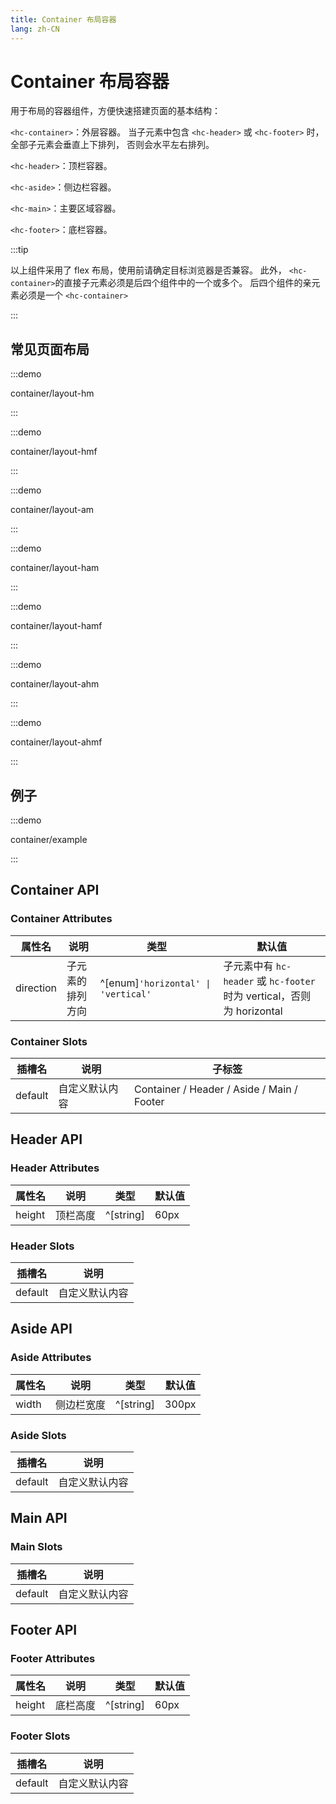 ```yaml
---
title: Container 布局容器
lang: zh-CN
---
```


# Container 布局容器

用于布局的容器组件，方便快速搭建页面的基本结构：

`<hc-container>`：外层容器。 当子元素中包含 `<hc-header>` 或 `<hc-footer>` 时，全部子元素会垂直上下排列， 否则会水平左右排列。

`<hc-header>`：顶栏容器。

`<hc-aside>`：侧边栏容器。

`<hc-main>`：主要区域容器。

`<hc-footer>`：底栏容器。

:::tip

以上组件采用了 flex 布局，使用前请确定目标浏览器是否兼容。 此外， `<hc-container>`的直接子元素必须是后四个组件中的一个或多个。 后四个组件的亲元素必须是一个 `<hc-container>`

:::

## 常见页面布局

<style lang="scss">
@use '../../examples/container/common-layout.scss';
</style>

:::demo

container/layout-hm

:::

:::demo

container/layout-hmf

:::

:::demo

container/layout-am

:::

:::demo

container/layout-ham

:::

:::demo

container/layout-hamf

:::

:::demo

container/layout-ahm

:::

:::demo

container/layout-ahmf

:::

## 例子

:::demo

container/example

:::

## Container API

### Container Attributes

| 属性名       | 说明       | 类型                                   | 默认值                                                        |
| --------- | -------- | ------------------------------------ | ---------------------------------------------------------- |
| direction | 子元素的排列方向 | ^[enum]`'horizontal' \| 'vertical'` | 子元素中有 `hc-header` 或 `hc-footer` 时为 vertical，否则为 horizontal |

### Container Slots

| 插槽名     | 说明      | 子标签                                        |
| ------- | ------- | ------------------------------------------ |
| default | 自定义默认内容 | Container / Header / Aside / Main / Footer |

## Header API

### Header Attributes

| 属性名    | 说明   | 类型        | 默认值  |
| ------ | ---- | --------- | ---- |
| height | 顶栏高度 | ^[string] | 60px |

### Header Slots

| 插槽名     | 说明      |
| ------- | ------- |
| default | 自定义默认内容 |

## Aside API

### Aside Attributes

| 属性名   | 说明    | 类型        | 默认值   |
| ----- | ----- | --------- | ----- |
| width | 侧边栏宽度 | ^[string] | 300px |

### Aside Slots

| 插槽名     | 说明      |
| ------- | ------- |
| default | 自定义默认内容 |

## Main API

### Main Slots

| 插槽名     | 说明      |
| ------- | ------- |
| default | 自定义默认内容 |

## Footer API

### Footer Attributes

| 属性名    | 说明   | 类型        | 默认值  |
| ------ | ---- | --------- | ---- |
| height | 底栏高度 | ^[string] | 60px |

### Footer Slots

| 插槽名     | 说明      |
| ------- | ------- |
| default | 自定义默认内容 |
